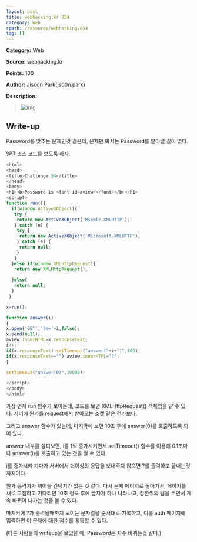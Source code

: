 ```yaml
---
layout: post
title: webhacking.kr 054
category: Web
rpath: /resource/webhacking.054
tag: [] 
---
```


**Category:** Web

**Source:** webhacking.kr

**Points:** 100

**Author:** Jisoon Park(js00n.park)

**Description:** 

>![img]({{page.rpath|prepend:site.baseurl}}/prob.png)

## Write-up

Password를 맞추는 문제인것 같은데, 문제만 봐서는 Password를 알아낼 길이 없다.

일단 소스 코드를 보도록 하자.

```javascript
<html>
<head>
<title>Challenge 54</title>
</head>
<body>
<h1><b>Password is <font id=aview></font></b></h1>
<script>
function run(){
  if(window.ActiveXObject){
   try {
    return new ActiveXObject('Msxml2.XMLHTTP');
   } catch (e) {
    try {
     return new ActiveXObject('Microsoft.XMLHTTP');
    } catch (e) {
     return null;
    }
   }
  }else if(window.XMLHttpRequest){
   return new XMLHttpRequest();
 
  }else{
   return null;
  }
 }

x=run();

function answer(i)
{
x.open('GET','?m='+i,false);
x.send(null);
aview.innerHTML=x.responseText;
i++;
if(x.responseText) setTimeout("answer("+i+")",100);
if(x.responseText=="") aview.innerHTML="?";
}

setTimeout("answer(0)",10000);

</script>
</body>
</html>
```

가장 먼저 run 함수가 보이는데, 코드를 보면 XMLHttpRequest() 객체임을 알 수 있다. 서버에 뭔가를 request해서 받아오는 소켓 같은 건가보다.

그리고 answer 함수가 있는데, 마지막에 보면 10초 후에 answer(0)를 호출하도록 되어 있다.

answer 내부를 살펴보면, i를 1씩 증가시키면서 setTimeout() 함수를 이용해 0.1초마다 answer(i)를 호출하고 있는 것을 알 수 있다.

i를 증가시켜 가다가 서버에서 더이상의 응답을 보내주지 않으면 ?를 출력하고 끝내는것까지이다.

뭔가 공격자가 끼어들 건덕지가 없는 것 같다. 다시 문제 페이지로 돌아가서, 페이지를 새로 고침하고 기다리면 10초 정도 후에 글자가 하나 나타나고, 잠깐씩의 텀을 두면서 계속 바뀌어 나가는 것을 볼 수 있다.

마지막에 ?가 출력될때까지 보이는 문자열을 순서대로 기록하고, 이를 auth 페이지에 입력하면 이 문제에 대한 점수를 획득할 수 있다.

(다른 사람들의 writeup을 보았을 때, Password는 자주 바뀌는것 같다.)
